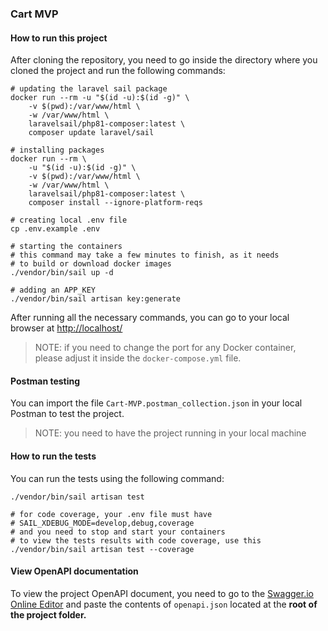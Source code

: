 ### Cart MVP

#### How to run this project

After cloning the repository, you need to go inside the directory where
you cloned the project and run the following commands:

```shell
# updating the laravel sail package
docker run --rm -u "$(id -u):$(id -g)" \
    -v $(pwd):/var/www/html \
    -w /var/www/html \
    laravelsail/php81-composer:latest \
    composer update laravel/sail

# installing packages
docker run --rm \
    -u "$(id -u):$(id -g)" \
    -v $(pwd):/var/www/html \
    -w /var/www/html \
    laravelsail/php81-composer:latest \
    composer install --ignore-platform-reqs

# creating local .env file
cp .env.example .env

# starting the containers
# this command may take a few minutes to finish, as it needs
# to build or download docker images
./vendor/bin/sail up -d

# adding an APP_KEY
./vendor/bin/sail artisan key:generate
```

After running all the necessary commands, you can go to your
local browser at [http://localhost/](http://localhost/)

> NOTE: if you need to change the port for any Docker container, please
> adjust it inside the `docker-compose.yml` file.

#### Postman testing

You can import the file `Cart-MVP.postman_collection.json` in your 
local Postman to test the project.

> NOTE: you need to have the project running in your local machine

#### How to run the tests

You can run the tests using the following command:

```shell
./vendor/bin/sail artisan test

# for code coverage, your .env file must have
# SAIL_XDEBUG_MODE=develop,debug,coverage
# and you need to stop and start your containers
# to view the tests results with code coverage, use this
./vendor/bin/sail artisan test --coverage
```

#### View OpenAPI documentation

To view the project OpenAPI document, you need to go to the [Swagger.io Online Editor](https://editor.swagger.io/)
and paste the contents of `openapi.json` located at the **root of the project folder.**
